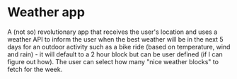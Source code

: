 # Weather app

A (not so) revolutionary app that receives the user's location and uses a weather API to inform the user when the best weather will be in the next 5 days for an outdoor activity such as a bike ride (based on temperature, wind and rain) - it will default to a 2 hour block but can be user defined (if I can figure out how). The user can select how many "nice weather blocks" to fetch for the week.
